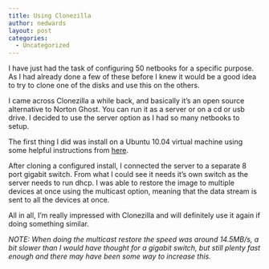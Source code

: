 ```yaml
---
title: Using Clonezilla
author: nedwards
layout: post
categories:
  - Uncategorized
---
```

I have just had the task of configuring 50 netbooks for a specific purpose. As I had already done a few of these before I knew it would be a good idea to try to clone one of the disks and use this on the others.

I came across Clonezilla a while back, and basically it&#8217;s an open source alternative to Norton Ghost. You can run it as a server or on a cd or usb drive. I decided to use the server option as I had so many netbooks to setup.

The first thing I did was install on a Ubuntu 10.04 virtual machine using some helpful instructions from [here][1].

After cloning a configured install, I connected the server to a separate 8 port gigabit switch. From what I could see it needs it&#8217;s own switch as the server needs to run dhcp. I was able to restore the image to multiple devices at once using the multicast option, meaning that the data stream is sent to all the devices at once.

All in all, I&#8217;m really impressed with Clonezilla and will definitely use it again if doing something similar.

*NOTE: When doing the multicast restore the speed was around 14.5MB/s, a bit slower than I would have thought for a gigabit switch, but still plenty fast enough and there may have been some way to increase this.*

 [1]: http://www.howtoforge.com/cloning-linux-systems-with-clonezilla-server-edition-clonezilla-se
